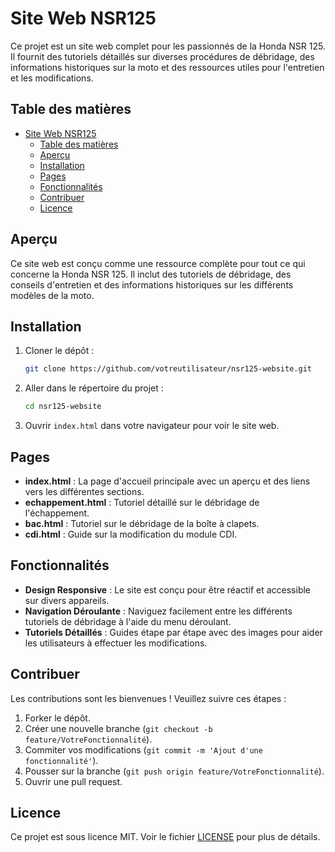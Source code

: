 # Site Web NSR125

Ce projet est un site web complet pour les passionnés de la Honda NSR 125. Il fournit des tutoriels détaillés sur diverses procédures de débridage, des informations historiques sur la moto et des ressources utiles pour l'entretien et les modifications.

## Table des matières
- [Site Web NSR125](#site-web-nsr125)
  - [Table des matières](#table-des-matières)
  - [Aperçu](#aperçu)
  - [Installation](#installation)
  - [Pages](#pages)
  - [Fonctionnalités](#fonctionnalités)
  - [Contribuer](#contribuer)
  - [Licence](#licence)

## Aperçu
Ce site web est conçu comme une ressource complète pour tout ce qui concerne la Honda NSR 125. Il inclut des tutoriels de débridage, des conseils d'entretien et des informations historiques sur les différents modèles de la moto.

## Installation
1. Cloner le dépôt :
    ```bash
    git clone https://github.com/votreutilisateur/nsr125-website.git
    ```
2. Aller dans le répertoire du projet :
    ```bash
    cd nsr125-website
    ```
3. Ouvrir `index.html` dans votre navigateur pour voir le site web.

## Pages
- **index.html** : La page d'accueil principale avec un aperçu et des liens vers les différentes sections.
- **echappement.html** : Tutoriel détaillé sur le débridage de l'échappement.
- **bac.html** : Tutoriel sur le débridage de la boîte à clapets.
- **cdi.html** : Guide sur la modification du module CDI.

## Fonctionnalités
- **Design Responsive** : Le site est conçu pour être réactif et accessible sur divers appareils.
- **Navigation Déroulante** : Naviguez facilement entre les différents tutoriels de débridage à l'aide du menu déroulant.
- **Tutoriels Détaillés** : Guides étape par étape avec des images pour aider les utilisateurs à effectuer les modifications.

## Contribuer
Les contributions sont les bienvenues ! Veuillez suivre ces étapes :
1. Forker le dépôt.
2. Créer une nouvelle branche (`git checkout -b feature/VotreFonctionnalité`).
3. Commiter vos modifications (`git commit -m 'Ajout d'une fonctionnalité'`).
4. Pousser sur la branche (`git push origin feature/VotreFonctionnalité`).
5. Ouvrir une pull request.

## Licence
Ce projet est sous licence MIT. Voir le fichier [LICENSE](LICENSE) pour plus de détails.
